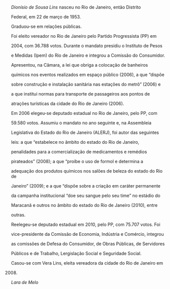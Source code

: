 

*Dionísio de Sousa Lins* nasceu no Rio de Janeiro, então Distrito

Federal, em 22 de março de 1953.



Graduou-se em relações públicas.



Foi eleito vereador no Rio de Janeiro pelo Partido Progressista (PP) em

2004, com 36.788 votos. Durante o mandato presidiu o Instituto de Pesos

e Medidas (Ipem) do Rio de Janeiro e integrou a Comissão do Consumidor.

Apresentou, na Câmara, a lei que obriga a colocação de banheiros

químicos nos eventos realizados em espaço público (2006), a que “dispõe

sobre construção e instalação sanitária nas estações do metrô” (2006) e

a que institui normas para transporte de passageiros aos pontos de

atrações turísticas da cidade do Rio de Janeiro (2006).



Em 2006 elegeu-se deputado estadual no Rio de Janeiro, pelo PP, com

59.580 votos. Assumiu o mandato no ano seguinte e, na Assembleia

Legislativa do Estado do Rio de Janeiro (ALERJ), foi autor das seguintes

leis: a que “estabelece no âmbito do estado do Rio de Janeiro,

penalidades para a comercialização de medicamentos e remédios

pirateados” (2008); a que “proíbe o uso de formol e determina a

adequação dos produtos químicos nos salões de beleza do estado do Rio de

Janeiro” (2009); e a que “dispõe sobre a criação em caráter permanente

da campanha institucional “doe seu sangue pelo seu time” no estádio do

Maracanã e outros no âmbito do estado do Rio de Janeiro (2010), entre

outras.



Reelegeu-se deputado estadual em 2010, pelo PP, com 75.707 votos. Foi

vice-presidente da Comissão de Economia, Indústria e Comércio, integrou

as comissôes de Defesa do Consumidor, de Obras Públicas, de Servidores

Públicos e de Trabalho, Lergislação Social e Seguridade Social.



Casou-se com Vera Lins, eleita vereadora da cidade do Rio de Janeiro em

2008.



*Lara de Melo*



